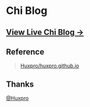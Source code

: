 # Chi Blog

## [View Live Chi Blog &rarr;](https://blog.zhangchi.fun/)

## Reference

> [Huxpro/huxpro.github.io](https://github.com/Huxpro/huxpro.github.io)

## Thanks

[@Huxpro](https://github.com/Huxpro)
